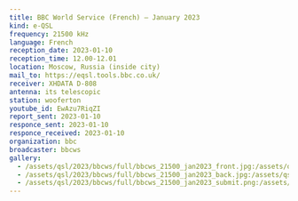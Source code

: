 ```yaml
---
title: BBC World Service (French) — January 2023
kind: e-QSL
frequency: 21500 kHz
language: French
reception_date: 2023-01-10
reception_time: 12.00-12.01
location: Moscow, Russia (inside city)
mail_to: https://eqsl.tools.bbc.co.uk/
receiver: XHDATA D-808
antenna: its telescopic
station: wooferton
youtube_id: EwAzu7RiqZI
report_sent: 2023-01-10
responce_sent: 2023-01-10
responce_received: 2023-01-10
organization: bbc
broadcaster: bbcws
gallery:
  - /assets/qsl/2023/bbcws/full/bbcws_21500_jan2023_front.jpg:/assets/qsl/2023/bbcws/small/bbcws_21500_jan2023_front.jpg
  - /assets/qsl/2023/bbcws/full/bbcws_21500_jan2023_back.jpg:/assets/qsl/2023/bbcws/small/bbcws_21500_jan2023_back.jpg
  - /assets/qsl/2023/bbcws/full/bbcws_21500_jan2023_submit.png:/assets/qsl/2023/bbcws/small/bbcws_21500_jan2023_submit.png
---
```

